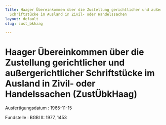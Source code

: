 ```yaml
---
Title: Haager Übereinkommen über die Zustellung gerichtlicher und außergerichtlicher
  Schriftstücke im Ausland in Zivil- oder Handelssachen
layout: default
slug: zust_bkhaag

---
```


# Haager Übereinkommen über die Zustellung gerichtlicher und außergerichtlicher Schriftstücke im Ausland in Zivil- oder Handelssachen (ZustÜbkHaag)

Ausfertigungsdatum
:   1965-11-15

Fundstelle
:   BGBl II: 1977, 1453

